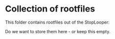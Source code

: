 # Collection of rootfiles

This folder contains rootfiles out of the StopLooper:

Do we want to store them here - or keep this empty.
